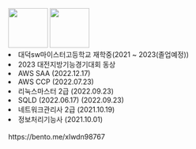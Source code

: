 <tr>
  <div>
    <img src = "https://user-images.githubusercontent.com/59428479/216511926-07df2da7-c5b6-4dc7-bc95-a5fbeaa7abf5.png" width="80">
    <img src = "https://user-images.githubusercontent.com/59428479/216511938-74c1f24a-3110-45aa-b825-a3effc3a2774.png" width="80">
  </div>
    <li>대덕sw마이스터고등학교 재학중(2021 ~ 2023(졸업예정))</li>
    <li>2023 대전지방기능경기대회 동상 </li>
    <li>AWS SAA (2022.12.17)</li>
    <li>AWS CCP (2022.07.23)</li>
    <li>리눅스마스터 2급 (2022.09.23)</li>
    <li>SQLD (2022.06.17) (2022.09.23)</li>
    <li>네트워크관리사 2급 (2021.10.19) </li>
    <li>정보처리기능사 (2021.10.01) </li>
</tr>
<br>
https://bento.me/xlwdn98767
